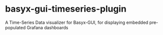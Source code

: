 # basyx-gui-timeseries-plugin
A Time-Series Data visualizer for Basyx-GUI, for displaying embedded pre-populated Grafana dashboards
